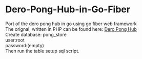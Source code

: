 # Dero-Pong-Hub-in-Go-Fiber
Port of the dero pong hub in go using go fiber web framework
<br>
The orignal, written in PHP can be found here: <a href="https://github.com/siteraiser/Pong-Hub/tree/main">Dero Pong Hub</a>
<br>
Create database: pong_store<br>
user:root<br>
password:(empty)<br>
Then run the table setup sql script.
